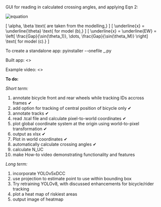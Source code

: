 GUI for reading in calculated crossing angles, and applying Eqn 2:


![equation](https://latex.codecogs.com/gif.latex?N_{UC}=N_{C}\times\frac{\sum_{m=1}^{M}\left\{1-\frac{e^{\alpha+\beta%20x_m}}{1+e^{\alpha+\beta%20x_m}}\right\}}{M})


\[ \alpha, \beta \text{ are taken from the modelling,} \]
\[ \underline{x} = \underline{\theta} \text{ for model (b),} \]
\[ \underline{x} = \underline{EW} = \left[ \frac{Gap}{\sin(\theta_1)}, \dots, \frac{Gap}{\sin(\theta_M)} \right] \text{ for model (c).} \]




To create a standalone app: pyinstaller --onefile _.py

Built app: <>

Example video: <>


**To do:**

_Short term:_
1. annotate bicycle front and rear wheels while tracking IDs accross frames ✔
2. add option for tracking of central position of bicycle only ✔
3. annotate tracks ✔
4. read .tcal file and calculate pixel-to-world coordinates ✔
5. plot global coordinate system at the origin using world-to-pixel transformation ✔
6. output as xlsx ✔
7. Plot in world coordinates ✔
9. automatically calculate crossing angles ✔
10. calculate N_UC
11. make How-to video demonstrating functionality and features


_Long term:_
1. incorporate YOLOv5xDCC
2. use projection to estimate point to use within bounding box
3. Try retraining YOLOv8, with discussed enhancements for bicycle/rider tracking
4. plot a heat map of riskiest areas
5. output image of heatmap
